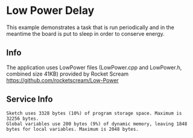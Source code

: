# Low Power Delay

This example demonstrates a task that is run periodically and in the meantime the board is put to sleep in order to conserve energy.

## Info

The application uses LowPower files (LowPower.cpp and LowPower.h, combined size 41KB) provided by Rocket Scream https://github.com/rocketscream/Low-Power

## Service Info

```
Sketch uses 3328 bytes (10%) of program storage space. Maximum is 32256 bytes.
Global variables use 200 bytes (9%) of dynamic memory, leaving 1848 bytes for local variables. Maximum is 2048 bytes.
```